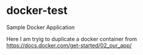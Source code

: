 # docker-test
Sample Docker Application

Here I am tryig to duplicate a docker container from
https://docs.docker.com/get-started/02_our_app/
